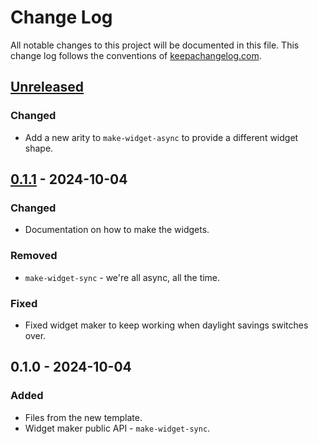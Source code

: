 # Change Log
All notable changes to this project will be documented in this file. This change log follows the conventions of [keepachangelog.com](http://keepachangelog.com/).

## [Unreleased]
### Changed
- Add a new arity to `make-widget-async` to provide a different widget shape.

## [0.1.1] - 2024-10-04
### Changed
- Documentation on how to make the widgets.

### Removed
- `make-widget-sync` - we're all async, all the time.

### Fixed
- Fixed widget maker to keep working when daylight savings switches over.

## 0.1.0 - 2024-10-04
### Added
- Files from the new template.
- Widget maker public API - `make-widget-sync`.

[Unreleased]: https://sourcehost.site/your-name/ft-ality/compare/0.1.1...HEAD
[0.1.1]: https://sourcehost.site/your-name/ft-ality/compare/0.1.0...0.1.1
